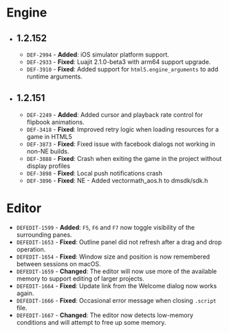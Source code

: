 # Engine
* ## 1.2.152
    * `DEF-2994` - **Added**: iOS simulator platform support.
    * `DEF-2933` - **Fixed**: Luajit 2.1.0-beta3 with arm64 support upgrade.
    * `DEF-3910` - **Fixed**: Added support for `html5.engine_arguments` to add runtime arguments.
* ## 1.2.151
    * `DEF-2249` - **Added**: Added cursor and playback rate control for flipbook animations.
    * `DEF-3418` - **Fixed**: Improved retry logic when loading resources for a game in HTML5
    * `DEF-3873` - **Fixed**: Fixed issue with facebook dialogs not working in non-NE builds.
    * `DEF-3888` - **Fixed**: Crash when exiting the game in the project without display profiles
    * `DEF-3898` - **Fixed**: Local push notifications crash
    * `DEF-3896` - **Fixed**: NE - Added vectormath_aos.h to dmsdk/sdk.h

# Editor
* `DEFEDIT-1599` - **Added**: `F5`, `F6` and `F7` now toggle visibility of the surrounding panes.
* `DEFEDIT-1653` - **Fixed**: Outline panel did not refresh after a drag and drop operation.
* `DEFEDIT-1654` - **Fixed**: Window size and position is now remembered between sessions on macOS.
* `DEFEDIT-1659` - **Changed**: The editor will now use more of the available memory to support editing of larger projects.
* `DEFEDIT-1664` - **Fixed**: Update link from the Welcome dialog now works again.
* `DEFEDIT-1666` - **Fixed**: Occasional error message when closing `.script` file.
* `DEFEDIT-1667` - **Changed**: The editor now detects low-memory conditions and will attempt to free up some memory.
